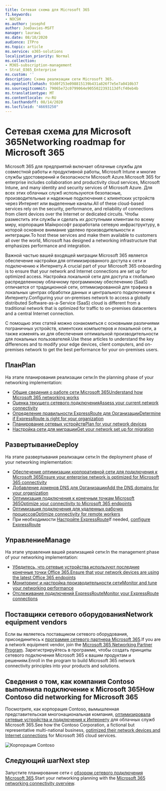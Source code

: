 ```yaml
---
title: Сетевая схема для Microsoft 365
f1.keywords:
- NOCSH
ms.author: josephd
author: JoeDavies-MSFT
manager: laurawi
ms.date: 08/10/2020
audience: ITPro
ms.topic: article
ms.service: o365-solutions
localization_priority: Normal
ms.collection:
- M365-subscription-management
- Strat_O365_Enterprise
ms.custom: ''
description: Схема реализации сети Microsoft 365.
ms.openlocfilehash: 93d0f253e098815139b431a826f7e5e7a0410b37
ms.sourcegitcommit: 79065e72c0799064e9055022393113dfcf40eb4b
ms.translationtype: MT
ms.contentlocale: ru-RU
ms.lasthandoff: 08/14/2020
ms.locfileid: "46693250"
---
```

# <a name="networking-roadmap-for-microsoft-365"></a><span data-ttu-id="770a0-103">Сетевая схема для Microsoft 365</span><span class="sxs-lookup"><span data-stu-id="770a0-103">Networking roadmap for Microsoft 365</span></span>

<span data-ttu-id="770a0-104">Microsoft 365 для предприятий включает облачные службы для совместной работы и продуктивной работы, Microsoft Intune и многие службы удостоверений и безопасности Microsoft Azure.</span><span class="sxs-lookup"><span data-stu-id="770a0-104">Microsoft 365 for enterprise includes collaboration and productivity cloud services, Microsoft Intune, and many identity and security services of Microsoft Azure.</span></span> <span data-ttu-id="770a0-105">Для всех этих облачных служб используются безопасные, производительные и надежные подключения с клиентских устройств через Интернет или выделенные каналы.</span><span class="sxs-lookup"><span data-stu-id="770a0-105">All of these cloud-based services rely on the security, performance, and reliability of connections from client devices over the Internet or dedicated circuits.</span></span> <span data-ttu-id="770a0-106">Чтобы разместить эти службы и сделать их доступными клиентам по всему миру, корпорация Майкрософт разработала сетевую инфраструктуру, в которой основное внимание уделено производительности и интеграции.</span><span class="sxs-lookup"><span data-stu-id="770a0-106">To host these services and make them available to customers all over the world, Microsoft has designed a networking infrastructure that emphasizes performance and integration.</span></span> 

<span data-ttu-id="770a0-107">Важной частью вашей входящей миграции Microsoft 365 является обеспечение настройки для оптимизированного доступа к сети и подключению к Интернету.</span><span class="sxs-lookup"><span data-stu-id="770a0-107">A crucial part of your Microsoft 365 onboarding is to ensure that your network and Internet connections are set up for optimized access.</span></span> <span data-ttu-id="770a0-108">Настройка локальной сети для доступа к глобально распределенному облачному программному обеспечению (SaaS) отличается от традиционной сети, оптимизированной для трафика в локальных центрах обработки данных и центрального подключения к Интернету.</span><span class="sxs-lookup"><span data-stu-id="770a0-108">Configuring your on-premises network to access a globally distributed Software-as-a-Service (SaaS) cloud is different from a traditional network that is optimized for traffic to on-premises datacenters and a central Internet connection.</span></span> 

<span data-ttu-id="770a0-109">С помощью этих статей можно ознакомиться с основными различиями пограничных устройств, клиентских компьютеров и локальной сети, а также изменять их для обеспечения оптимальной производительности для локальных пользователей.</span><span class="sxs-lookup"><span data-stu-id="770a0-109">Use these articles to understand the key differences and to modify your edge devices, client computers, and on-premises network to get the best performance for your on-premises users.</span></span>

## <a name="plan"></a><span data-ttu-id="770a0-110">План</span><span class="sxs-lookup"><span data-stu-id="770a0-110">Plan</span></span>

<span data-ttu-id="770a0-111">На этапе планирования реализации сети:</span><span class="sxs-lookup"><span data-stu-id="770a0-111">In the planning phase of your networking implementation:</span></span>

- [<span data-ttu-id="770a0-112">Общие сведения о работе сети Microsoft 365</span><span class="sxs-lookup"><span data-stu-id="770a0-112">Understand how Microsoft 365 networking works</span></span>](microsoft-365-networking-overview.md)
- [<span data-ttu-id="770a0-113">Оценка текущего сетевого подключения</span><span class="sxs-lookup"><span data-stu-id="770a0-113">Assess your current network connectivity</span></span>](assessing-network-connectivity.md)
- [<span data-ttu-id="770a0-114">Определение правильности ExpressRoute для Организации</span><span class="sxs-lookup"><span data-stu-id="770a0-114">Determine if ExpressRoute is right for your organization</span></span>](network-planning-with-expressroute.md)
- [<span data-ttu-id="770a0-115">Планирование сетевых устройств</span><span class="sxs-lookup"><span data-stu-id="770a0-115">Plan for your network devices</span></span>](plan-for-network-devices.md)
- [<span data-ttu-id="770a0-116">Настройка сети для миграции</span><span class="sxs-lookup"><span data-stu-id="770a0-116">Get your network set up for migration</span></span>](network-and-migration-planning.md)

## <a name="deploy"></a><span data-ttu-id="770a0-117">Развертывание</span><span class="sxs-lookup"><span data-stu-id="770a0-117">Deploy</span></span>

<span data-ttu-id="770a0-118">На этапе развертывания реализации сети:</span><span class="sxs-lookup"><span data-stu-id="770a0-118">In the deployment phase of your networking implementation:</span></span>

- [<span data-ttu-id="770a0-119">Обеспечение оптимизации корпоративной сети для подключения к Microsoft 365</span><span class="sxs-lookup"><span data-stu-id="770a0-119">Ensure your enterprise network is optimized for Microsoft 365 connectivity</span></span>](set-up-network-for-microsoft-365.md)
- [<span data-ttu-id="770a0-120">Добавление доменов DNS для Организации</span><span class="sxs-lookup"><span data-stu-id="770a0-120">Add the DNS domains for your organization</span></span>](https://docs.microsoft.com/microsoft-365/admin/setup/add-domain)
- [<span data-ttu-id="770a0-121">Оптимизация подключения к конечным точкам Microsoft 365</span><span class="sxs-lookup"><span data-stu-id="770a0-121">Optimize your connectivity to Microsoft 365 endpoints</span></span>](microsoft-365-ip-web-service.md)
- [<span data-ttu-id="770a0-122">Оптимизация подключения для удаленных рабочих процессов</span><span class="sxs-lookup"><span data-stu-id="770a0-122">Optimize connectivity for remote workers</span></span>](microsoft-365-vpn-split-tunnel.md)
- <span data-ttu-id="770a0-123">При необходимости [Настройте ExpressRoute](azure-expressroute.md)</span><span class="sxs-lookup"><span data-stu-id="770a0-123">If needed, [configure ExpressRoute](azure-expressroute.md)</span></span>

## <a name="manage"></a><span data-ttu-id="770a0-124">Управление</span><span class="sxs-lookup"><span data-stu-id="770a0-124">Manage</span></span>

<span data-ttu-id="770a0-125">На этапе управления вашей реализацией сети:</span><span class="sxs-lookup"><span data-stu-id="770a0-125">In the management phase of your networking implementation:</span></span>

- [<span data-ttu-id="770a0-126">Убедитесь, что сетевые устройства используют последние конечные точки Office 365.</span><span class="sxs-lookup"><span data-stu-id="770a0-126">Ensure that your network devices are using the latest Office 365 endpoints</span></span>](microsoft-365-endpoints.md)
- [<span data-ttu-id="770a0-127">Мониторинг и настройка производительности сети</span><span class="sxs-lookup"><span data-stu-id="770a0-127">Monitor and tune your networking performance</span></span>](network-planning-and-performance.md)
- [<span data-ttu-id="770a0-128">Отслеживание подключений ExpressRoute</span><span class="sxs-lookup"><span data-stu-id="770a0-128">Monitor your ExpressRoute connections</span></span>](managing-expressroute-for-connectivity.md)

## <a name="network-equipment-vendors"></a><span data-ttu-id="770a0-129">Поставщики сетевого оборудования</span><span class="sxs-lookup"><span data-stu-id="770a0-129">Network equipment vendors</span></span>

<span data-ttu-id="770a0-130">Если вы являетесь поставщиком сетевого оборудования, присоединитесь к [программе сетевого партнера Microsoft 365](microsoft-365-networking-partner-program.md).</span><span class="sxs-lookup"><span data-stu-id="770a0-130">If you are a network equipment vendor, join the [Microsoft 365 Networking Partner Program](microsoft-365-networking-partner-program.md).</span></span> <span data-ttu-id="770a0-131">Зарегистрируйтесь в программе, чтобы создать принципы сетевого подключения Microsoft 365 к вашим продуктам и решениям.</span><span class="sxs-lookup"><span data-stu-id="770a0-131">Enroll in the program to build Microsoft 365 network connectivity principles into your products and solutions.</span></span> 

## <a name="how-contoso-did-networking-for-microsoft-365"></a><span data-ttu-id="770a0-132">Сведения о том, как компания Contoso выполнила подключение к Microsoft 365</span><span class="sxs-lookup"><span data-stu-id="770a0-132">How Contoso did networking for Microsoft 365</span></span>

<span data-ttu-id="770a0-133">Посмотрите, как корпорация Contoso, вымышленная представительская многонациональная компания, [оптимизировала сетевые устройства и подключения к Интернету](contoso-networking.md) для облачных служб Microsoft 365.</span><span class="sxs-lookup"><span data-stu-id="770a0-133">See how the Contoso Corporation, a fictional but representative multi-national business, [optimized their network devices and Internet connections](contoso-networking.md) for Microsoft 365 cloud services.</span></span>

![Корпорация Contoso](../media/contoso-overview/contoso-icon.png)

## <a name="next-step"></a><span data-ttu-id="770a0-135">Следующий шаг</span><span class="sxs-lookup"><span data-stu-id="770a0-135">Next step</span></span>

<span data-ttu-id="770a0-136">Запустите планирование сети с [обзором сетевого подключения Microsoft 365](microsoft-365-networking-overview.md).</span><span class="sxs-lookup"><span data-stu-id="770a0-136">Start your networking planning with the [Microsoft 365 networking connectivity overview](microsoft-365-networking-overview.md).</span></span>
